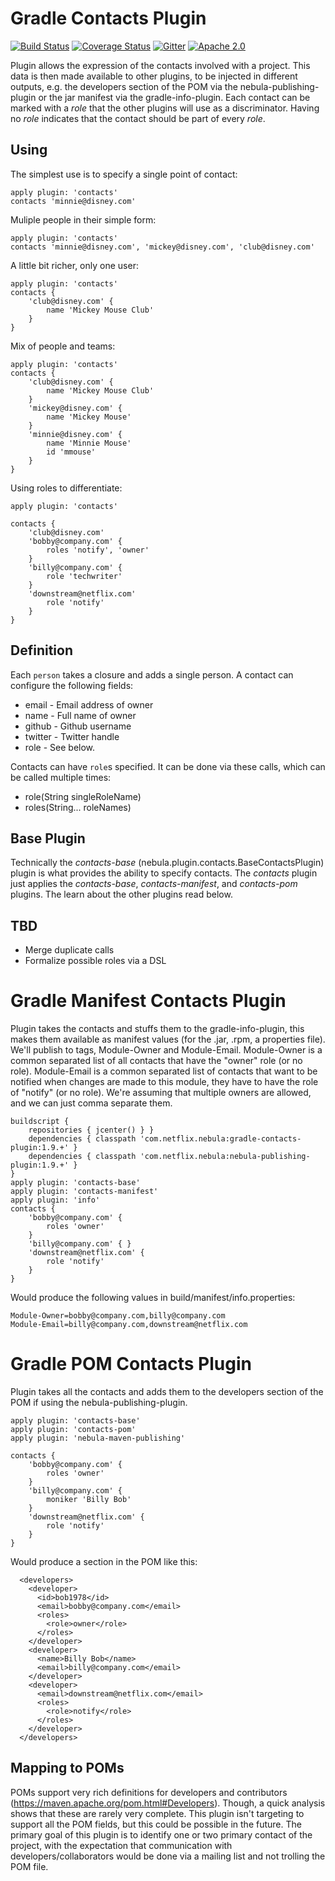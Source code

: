 Gradle Contacts Plugin
===================
[![Build Status](https://travis-ci.org/nebula-plugins/gradle-contacts-plugin.svg?branch=master)](https://travis-ci.org/nebula-plugins/projects/gradle-contacts-plugin)
[![Coverage Status](https://coveralls.io/repos/nebula-plugins/gradle-contacts-plugin/badge.svg?branch=masterservice=github)](https://coveralls.io/github/nebula-plugins/projects/gradle-contacts-plugin?branch=master)
[![Gitter](https://badges.gitter.im/Join%20Chat.svg)](https://gitter.im/nebula-plugins/gradle-contacts-plugin?utm_source=badgeutm_medium=badgeutm_campaign=pr-badge)
[![Apache 2.0](https://img.shields.io/github/license/nebula-plugins/gradle-contacts-plugin.svg)](http://www.apache.org/licenses/LICENSE-2.0)


Plugin allows the expression of the contacts involved with a project. This data is then made available to other plugins,
to be injected in different outputs, e.g. the developers section of the POM via the nebula-publishing-plugin or the jar
manifest via the gradle-info-plugin. Each contact can be marked with a _role_ that the other plugins will use as a
discriminator. Having no _role_ indicates that the contact should be part of every _role_.

Using
----------

The simplest use is to specify a single point of contact:

```
apply plugin: 'contacts'
contacts 'minnie@disney.com'
```


Muliple people in their simple form:

    apply plugin: 'contacts'
    contacts 'minnie@disney.com', 'mickey@disney.com', 'club@disney.com'

A little bit richer, only one user:

    apply plugin: 'contacts'
    contacts {
        'club@disney.com' {
            name 'Mickey Mouse Club'
        }
    }

Mix of people and teams:

    apply plugin: 'contacts'
    contacts {
        'club@disney.com' {
            name 'Mickey Mouse Club'
        }
        'mickey@disney.com' {
            name 'Mickey Mouse'
        }
        'minnie@disney.com' {
            name 'Minnie Mouse'
            id 'mmouse'
        }
    }

Using roles to differentiate:

    apply plugin: 'contacts'

    contacts {
        'club@disney.com'
        'bobby@company.com' {
            roles 'notify', 'owner'
        }
        'billy@company.com' {
            role 'techwriter'
        }
        'downstream@netflix.com'
            role 'notify'
        }
    }


Definition
----------

Each `person` takes a closure and adds a single person. A contact can configure the following fields:

* email - Email address of owner
* name - Full name of owner
* github - Github username
* twitter - Twitter handle
* role - See below.

Contacts can have `role`s specified. It can be done via these calls, which can be called multiple times:

* role(String singleRoleName)
* roles(String... roleNames)

Base Plugin
---------------
Technically the _contacts-base_ (nebula.plugin.contacts.BaseContactsPlugin) plugin is what provides the ability to specify
contacts. The _contacts_ plugin just applies the _contacts-base_, _contacts-manifest_, and _contacts-pom_ plugins. The learn
 about the other plugins read below.

TBD
---------------
* Merge duplicate calls
* Formalize possible roles via a DSL

Gradle Manifest Contacts Plugin
===================

Plugin takes the contacts and stuffs them to the gradle-info-plugin, this makes them available as manifest values (for
the .jar, .rpm, a properties file). We'll publish to tags, Module-Owner and Module-Email. Module-Owner is a common separated
list of all contacts that have the "owner" role (or no role). Module-Email is a common separated list of
contacts that want to be notified when changes are made to this module, they have to have the role of "notify"
(or no role). We're assuming that multiple owners are allowed, and we can just comma separate them.

    buildscript {
        repositories { jcenter() } }
        dependencies { classpath 'com.netflix.nebula:gradle-contacts-plugin:1.9.+' }
        dependencies { classpath 'com.netflix.nebula:nebula-publishing-plugin:1.9.+' }
    }
    apply plugin: 'contacts-base'
    apply plugin: 'contacts-manifest'
    apply plugin: 'info'
    contacts {
        'bobby@company.com' {
            roles 'owner'
        }
        'billy@company.com' { }
        'downstream@netflix.com' {
            role 'notify'
        }
    }

Would produce the following values in build/manifest/info.properties:

    Module-Owner=bobby@company.com,billy@company.com
    Module-Email=billy@company.com,downstream@netflix.com



Gradle POM Contacts Plugin
===================

Plugin takes all the contacts and adds them to the developers section of the POM if using the nebula-publishing-plugin.

    apply plugin: 'contacts-base'
    apply plugin: 'contacts-pom'
    apply plugin: 'nebula-maven-publishing'

    contacts {
        'bobby@company.com' {
            roles 'owner'
        }
        'billy@company.com' {
            moniker 'Billy Bob'
        }
        'downstream@netflix.com' {
            role 'notify'
        }
    }

Would produce a section in the POM like this:

      <developers>
        <developer>
          <id>bob1978</id>
          <email>bobby@company.com</email>
          <roles>
            <role>owner</role>
          </roles>
        </developer>
        <developer>
          <name>Billy Bob</name>
          <email>billy@company.com</email>
        </developer>
        <developer>
          <email>downstream@netflix.com</email>
          <roles>
            <role>notify</role>
          </roles>
        </developer>
      </developers>

Mapping to POMs
---------------
POMs support very rich definitions for developers and contributors (https://maven.apache.org/pom.html#Developers). Though,
a quick analysis shows that these are rarely very complete. This plugin isn't targeting to support all the POM fields,
but this could be possible in the future. The primary goal of this plugin is to identify one or two primary contact of
the project, with the expectation that communication with developers/collaborators would be done via a mailing list and
not trolling the POM file.
